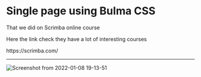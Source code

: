 <h1> Single page using Bulma CSS  </h1>
<p> That we did on Scrimba online  
course </p> 
<p> Here the link check they have a lot of interesting 
courses  </p>
https://scrimba.com/

<br>
<hr>


![Screenshot from 2022-01-08 19-13-51](https://user-images.githubusercontent.com/82295321/148661943-1a352a7e-ca5e-4f62-90b5-73ae90dec15d.png)

